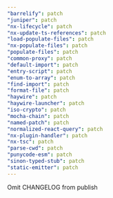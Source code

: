```yaml
---
"barrelify": patch
"juniper": patch
"nx-lifecycle": patch
"nx-update-ts-references": patch
"load-populate-files": patch
"nx-populate-files": patch
"populate-files": patch
"common-proxy": patch
"default-import": patch
"entry-script": patch
"enum-to-array": patch
"find-import": patch
"format-file": patch
"haywire": patch
"haywire-launcher": patch
"iso-crypto": patch
"mocha-chain": patch
"named-patch": patch
"normalized-react-query": patch
"nx-plugin-handler": patch
"nx-tsc": patch
"parse-cwd": patch
"punycode-esm": patch
"sinon-typed-stub": patch
"static-emitter": patch
---
```


Omit CHANGELOG from publish
